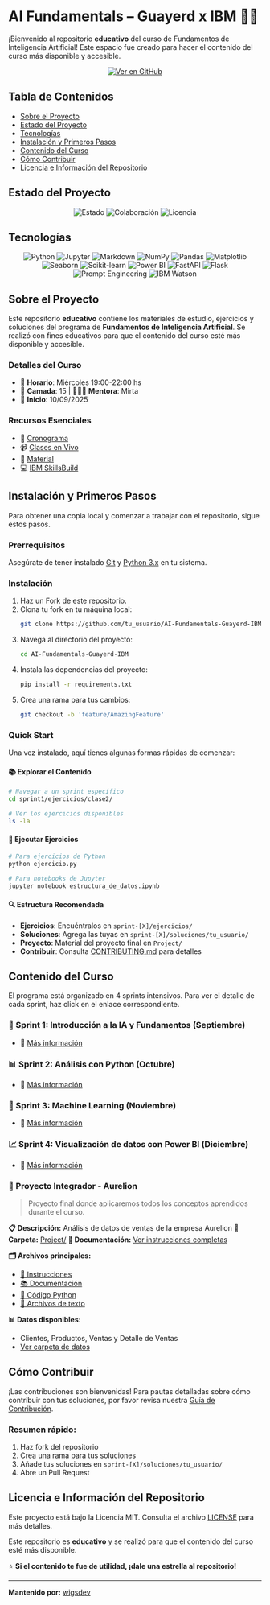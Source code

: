 # AI Fundamentals – Guayerd x IBM 🧠🤖

¡Bienvenido al repositorio **educativo** del curso de Fundamentos de Inteligencia Artificial! Este espacio fue creado para hacer el contenido del curso más disponible y accesible.

<div align="center">

[![Ver en GitHub](https://img.shields.io/badge/Ver%20en%20GitHub-181717?style=for-the-badge&logo=github&logoColor=white)](https://github.com/wigsdev/AI-Fundamentals-Guayerd-IBM)

</div>

## Tabla de Contenidos

- [Sobre el Proyecto](#sobre-el-proyecto)
- [Estado del Proyecto](#estado-del-proyecto)
- [Tecnologías](#tecnologías)
- [Instalación y Primeros Pasos](#instalación-y-primeros-pasos)
- [Contenido del Curso](#contenido-del-curso)
- [Cómo Contribuir](#cómo-contribuir)
- [Licencia e Información del Repositorio](#licencia-e-información-del-repositorio)

## Estado del Proyecto

<div align="center">

![Estado](https://img.shields.io/badge/Estado-1era%20Demo-blue?style=for-the-badge) ![Colaboración](https://img.shields.io/badge/Colaboración-Bienvenida-brightgreen?style=for-the-badge) ![Licencia](https://img.shields.io/badge/Licencia-MIT-blue?style=for-the-badge)

</div>

## Tecnologías

<div align="center">

![Python](https://img.shields.io/badge/Python-3776AB?style=for-the-badge&logo=python&logoColor=white)
![Jupyter](https://img.shields.io/badge/Jupyter-F37626?style=for-the-badge&logo=jupyter&logoColor=white)
![Markdown](https://img.shields.io/badge/Markdown-000000?style=for-the-badge&logo=markdown&logoColor=white)
![NumPy](https://img.shields.io/badge/NumPy-013243?style=for-the-badge&logo=numpy&logoColor=white)
![Pandas](https://img.shields.io/badge/Pandas-150458?style=for-the-badge&logo=pandas&logoColor=white)
![Matplotlib](https://img.shields.io/badge/Matplotlib-3776AB?style=for-the-badge&logo=matplotlib&logoColor=white)
![Seaborn](https://img.shields.io/badge/Seaborn-3776AB?style=for-the-badge&logo=seaborn&logoColor=white)
![Scikit-learn](https://img.shields.io/badge/Scikit--learn-F7931E?style=for-the-badge&logo=scikit-learn&logoColor=white)
![Power BI](https://img.shields.io/badge/Power%20BI-F2C811?style=for-the-badge&logo=powerbi&logoColor=black)
![FastAPI](https://img.shields.io/badge/FastAPI-009688?style=for-the-badge&logo=fastapi&logoColor=white)
![Flask](https://img.shields.io/badge/Flask-000000?style=for-the-badge&logo=flask&logoColor=white)
![Prompt Engineering](https://img.shields.io/badge/Prompt%20Engineering-4D4D4D?style=for-the-badge&logo=openai&logoColor=white)
![IBM Watson](https://img.shields.io/badge/IBM%20Watson-BE95FF?style=for-the-badge&logo=ibmwatson&logoColor=white)

</div>

## Sobre el Proyecto

Este repositorio **educativo** contiene los materiales de estudio, ejercicios y soluciones del programa de **Fundamentos de Inteligencia Artificial**. Se realizó con fines educativos para que el contenido del curso esté más disponible y accesible.

### Detalles del Curso

- 📆 **Horario**: Miércoles 19:00-22:00 hs
- 👥 **Camada**: 15 | 👩🏻‍🏫 **Mentora**: Mirta
- 📅 **Inicio**: 10/09/2025

### Recursos Esenciales

- 🎯 [Cronograma](https://docs.google.com/spreadsheets/d/1oZELgmgs1avtfWPebpx-lHdy0llN-RzT4l9DOu9SJsw/edit?gid=1204621847#gid=1204621847)
- 📹 [Clases en Vivo](https://meet.google.com/npy-znnx-jfk)
- 📂 [Material](https://drive.google.com/drive/folders/1TNZnY25ROuJX_mSkKEq9Nl5lV3D8WvfT?usp=sharing)
- 💻 [IBM SkillsBuild](https.www.guayerd.com/ibm-ia/sbplan2025)

## Instalación y Primeros Pasos

Para obtener una copia local y comenzar a trabajar con el repositorio, sigue estos pasos.

### Prerrequisitos

Asegúrate de tener instalado [Git](https://git-scm.com/) y [Python 3.x](https://www.python.org/downloads/) en tu sistema.

### Instalación

1.  Haz un Fork de este repositorio.
2.  Clona tu fork en tu máquina local:
    ```sh
    git clone https://github.com/tu_usuario/AI-Fundamentals-Guayerd-IBM.git
    ```
3.  Navega al directorio del proyecto:
    ```sh
    cd AI-Fundamentals-Guayerd-IBM
    ```
4.  Instala las dependencias del proyecto:
    ```sh
    pip install -r requirements.txt
    ```
5.  Crea una rama para tus cambios:
    ```sh
    git checkout -b 'feature/AmazingFeature'
    ```

### Quick Start

Una vez instalado, aquí tienes algunas formas rápidas de comenzar:

#### 📚 Explorar el Contenido
```bash
# Navegar a un sprint específico
cd sprint1/ejercicios/clase2/

# Ver los ejercicios disponibles
ls -la
```

#### 🚀 Ejecutar Ejercicios
```bash
# Para ejercicios de Python
python ejercicio.py

# Para notebooks de Jupyter
jupyter notebook estructura_de_datos.ipynb
```

#### 🔍 Estructura Recomendada
- **Ejercicios**: Encuéntralos en `sprint-[X]/ejercicios/`
- **Soluciones**: Agrega las tuyas en `sprint-[X]/soluciones/tu_usuario/`
- **Proyecto**: Material del proyecto final en `Project/`
- **Contribuir**: Consulta [CONTRIBUTING.md](CONTRIBUTING.md) para detalles

## Contenido del Curso

El programa está organizado en 4 sprints intensivos. Para ver el detalle de cada sprint, haz click en el enlace correspondiente.

### 🌱 Sprint 1: Introducción a la IA y Fundamentos (Septiembre)
- 📂 [Más información](./sprint1/README.md)

### 📊 Sprint 2: Análisis con Python (Octubre)
- 📂 [Más información](./sprint2/README.md)

### 🤖 Sprint 3: Machine Learning (Noviembre)
- 📂 [Más información](./sprint3/README.md)

### 📈 Sprint 4: Visualización de datos con Power BI (Diciembre)
- 📂 [Más información](./sprint4/README.md)

### 🚀 Proyecto Integrador - Aurelion
> Proyecto final donde aplicaremos todos los conceptos aprendidos durante el curso.

**📋 Descripción:** Análisis de datos de ventas de la empresa Aurelion
**📁 Carpeta:** [Project/](./Project/)
**📖 Documentación:** [Ver instrucciones completas](./Project/instrucciones.md)

**🗂️ Archivos principales:**
- [📄 Instrucciones](./Project/instrucciones.md)
- [📚 Documentación](./Project/Documentación.md) 
- [🐍 Código Python](./Project/programa.py)
- [📝 Archivos de texto](./Project/textos.py)

**📊 Datos disponibles:**
- Clientes, Productos, Ventas y Detalle de Ventas
- [Ver carpeta de datos](./Project/Aurelion/)

## Cómo Contribuir

¡Las contribuciones son bienvenidas! Para pautas detalladas sobre cómo contribuir con tus soluciones, por favor revisa nuestra [Guía de Contribución](CONTRIBUTING.md).

### Resumen rápido:
1. Haz fork del repositorio
2. Crea una rama para tus soluciones
3. Añade tus soluciones en `sprint-[X]/soluciones/tu_usuario/`
4. Abre un Pull Request

## Licencia e Información del Repositorio

Este proyecto está bajo la Licencia MIT. Consulta el archivo [LICENSE](LICENSE) para más detalles.

Este repositorio es **educativo** y se realizó para que el contenido del curso esté más disponible.

⭐ **Si el contenido te fue de utilidad, ¡dale una estrella al repositorio!**

---

**Mantenido por:** [wigsdev](https://github.com/wigsdev)